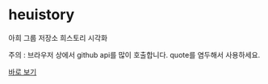 # heuistory
아희 그룹 저장소 희스토리 시각화

주의 : 브라우저 상에서 github api를 많이 호출합니다. quote를 염두해서 사용하세요.

[바로 보기](https://htmlpreview.github.io/?https://raw.githubusercontent.com/lexifdev/heuistory/d6bbc242c5328419296500aa5cb2c22ed779ccb4/index.html)
